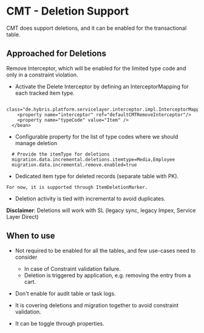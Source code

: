 # CMT - Deletion Support

CMT does support deletions, and it can be enabled for the transactional table.

## Approached for Deletions

Remove Interceptor, which will be enabled for the limited type code and only in a constraint violation.
* Activate the Delete Interceptor by defining an InterceptorMapping for each tracked item type.

```<bean id="defaultCMTRemoveInterceptorMapping"
    class="de.hybris.platform.servicelayer.interceptor.impl.InterceptorMapping">
    <property name="interceptor" ref="defaultCMTRemoveInterceptor"/>
    <property name="typeCode" value="Item" />
  </bean>
  ```

* Configurable property for the list of type codes where we should manage deletion
```
  # Provide the itemType for deletions
  migration.data.incremental.deletions.itemtype=Media,Employee
  migration.data.incremental.remove.enabled=true
```
* Dedicated item type for deleted records (separate table with PK).
```aidl
For now, it is supported through ItemDeletionMarker.
```
* Deletion activity is tied with incremental to avoid duplicates.

**Disclaimer**: Deletions will work with SL (legacy sync, legacy Impex, Service Layer Direct)
## When to use

* Not required to be enabled for all the tables, and few use-cases need to consider
 
  - In case of Constraint validation failure.
  - Deletion is triggered by application, e.g. removing the entry from a cart.
* Don't enable for audit table or task logs.
* It is covering deletions and migration together to avoid constraint validation.
* It can be toggle through properties.
